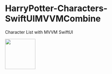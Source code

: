 # HarryPotter-Characters-SwiftUIMVVMCombine
 Character List with MVVM SwiftUI

<img src="https://github.com/xiaoyuanlv/HarryPotter-SwiftUICombineMVVM/blob/main/Screen%20Shot%202021-11-08%20at%203.04.47%20PM.png?raw=true" style="height: auto; width: 100px" />
